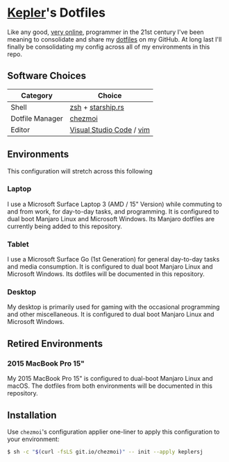 # [Kepler](https://keplersj.com)'s Dotfiles

Like any good, [very online](https://www.urbandictionary.com/define.php?term=very%20online), programmer in the 21st century I've been meaning to consolidate and share my [dotfiles](https://en.wikipedia.org/wiki/Hidden_file_and_hidden_directory#Unix_and_Unix-like_environments) on my GitHub. At long last I'll finally be consolidating my config across all of my environments in this repo.

## Software Choices

| Category        | Choice                                                                             |
| --------------- | ---------------------------------------------------------------------------------- |
| Shell           | [zsh](https://www.zsh.org/) + [starship.rs](https://starship.rs/)                  |
| Dotfile Manager | [chezmoi](https://www.chezmoi.io/)                                                 |
| Editor          | [Visual Studio Code](https://code.visualstudio.com/) / [vim](https://www.vim.org/) |

## Environments

This configuration will stretch across this following

### Laptop

I use a Microsoft Surface Laptop 3 (AMD / 15" Version) while commuting to and from work, for day-to-day tasks, and programming. It is configured to dual boot Manjaro Linux and Microsoft Windows. Its Manjaro dotfiles are currently being added to this repository.

### Tablet

I use a Microsoft Surface Go (1st Generation) for general day-to-day tasks and media consumption. It is configured to dual boot Manjaro Linux and Microsoft Windows. Its dotfiles will be documented in this repository.

### Desktop

My desktop is primarily used for gaming with the occasional programming and other miscellaneous. It is configured to dual boot Manjaro Linux and Microsoft Windows.

## Retired Environments

### 2015 MacBook Pro 15"

My 2015 MacBook Pro 15" is configured to dual-boot Manjaro Linux and macOS. The dotfiles from both environments will be documented in this repository.

## Installation

Use `chezmoi`'s configuration applier one-liner to apply this configuration to your environment:

```sh
$ sh -c "$(curl -fsLS git.io/chezmoi)" -- init --apply keplersj
```
